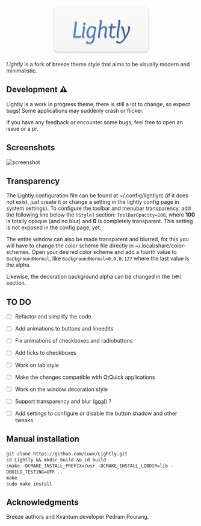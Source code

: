 <p align="center">
  <img src="logo.png"/>
</p>

*Lightly* is a fork of breeze theme style that aims to be visually modern and minimalistic. 

## Development ⚠️

Lightly is a work in progress theme, there is still a lot to change, so expect bugs! Some applications may suddenly crash or flicker.

If you have any feedback or encounter some bugs, feel free to open an issue or a pr.


## Screenshots

![screenshot](https://github.com/Luwx/Lightly/blob/master/Screenshot.png)


## Transparency

The Lightly configuration file can be found at ~/.config/lightlyrc (if it does not exist, just create it or change a setting in the lightly config page in system settings). To configure the toolbar and menubar transparency, add the following line below the ```[Style]``` section: ```ToolBarOpacity=100```, where **100** is totally opaque (and no blur) and **0** is completely transparent. This setting is not exposed in the config page, yet.

The entire window can also be made transparent and blurred, for this you will have to change the color scheme file directly in ~/.local/share/color-schemes. Open your desired color scheme and add a fourth value to ```BackgroundNormal```, like ```BackgroundNormal=0,0,0,127``` where the last value is the alpha.

Likewise, the decoration background alpha can be changed in the ```[WM]``` section. 


## TO DO

- [ ] Refactor and simplify the code 
- [ ] Add animations to buttons and lineedits
- [ ] Fix animations of checkboxes and radiobuttons
- [ ] Add ticks to checkboxes
- [ ] Work on tab style
- [ ] Make the changes compatible with QtQuick applications
- [ ] Work on the window decoration style
- [ ] Support transparency and blur ([goal](https://github.com/Luwx/Lightly/blob/master/goal-decoration_and_toolbar.png)) ?
- [ ] Add settings to configure or disable the button shadow and other tweaks.


## Manual installation
```
git clone https://github.com/Luwx/Lightly.git
cd Lightly && mkdir build && cd build
cmake -DCMAKE_INSTALL_PREFIX=/usr -DCMAKE_INSTALL_LIBDIR=lib -DBUILD_TESTING=OFF ..
make
sudo make install
```

## Acknowledgments

Breeze authors and Kvantum developer Pedram Pourang.





